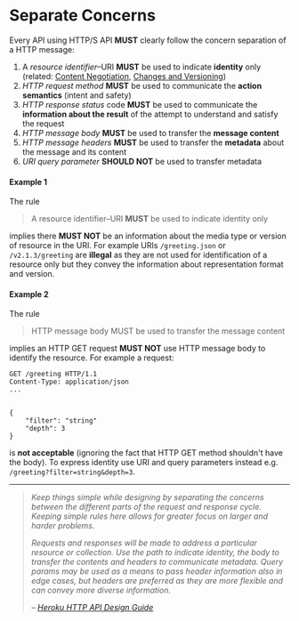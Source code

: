# Separate Concerns
Every API using HTTP/S API **MUST** clearly follow the concern separation of a HTTP message:

1. A _resource identifier_–URI **MUST** be used to indicate **identity** only (related: [Content Negotiation](protocol/content-negotiation), [Changes and Versioning](core-principles/versioning.md))
1. _HTTP request method_ **MUST** be used to communicate the **action semantics** (intent and safety)
1. _HTTP response status_ code **MUST** be used to communicate the **information about the result** of the attempt to understand and satisfy the request
1. _HTTP message body_ **MUST** be used to transfer the **message content**
1. _HTTP message headers_ **MUST** be used to transfer the **metadata** about the message and its content
1. _URI query parameter_ **SHOULD NOT** be used to transfer metadata


#### Example 1
The rule

> A resource identifier–URI **MUST** be used to indicate identity only

implies there **MUST NOT** be an information about the media type or version of resource in the URI. For example URIs  `/greeting.json` or `/v2.1.3/greeting` are **illegal** as they are not used for identification of a resource only but they convey the information about representation format and version.


#### Example 2
The rule

> HTTP message body MUST be used to transfer the message content

implies an HTTP GET request **MUST NOT** use HTTP message body to identify the resource. For example a request:

```
GET /greeting HTTP/1.1
Content-Type: application/json
...


{
    "filter": "string"
    "depth": 3
}
```

is **not acceptable** (ignoring the fact that HTTP GET method shouldn't have the body). To express identity use URI and query parameters instead e.g. `/greeting?filter=string&depth=3`.

---

> _Keep things simple while designing by separating the concerns between the different parts of the request and response cycle. Keeping simple rules here allows for greater focus on larger and harder problems._
>
> _Requests and responses will be made to address a particular resource or collection. Use the path to indicate identity, the body to transfer the contents and headers to communicate metadata. Query params may be used as a means to pass header information also in edge cases, but headers are preferred as they are more flexible and can convey more diverse information._
>
> _– [Heroku HTTP API Design Guide](https://geemus.gitbooks.io/http-api-design/content/en/foundations/separate-concerns.html)_